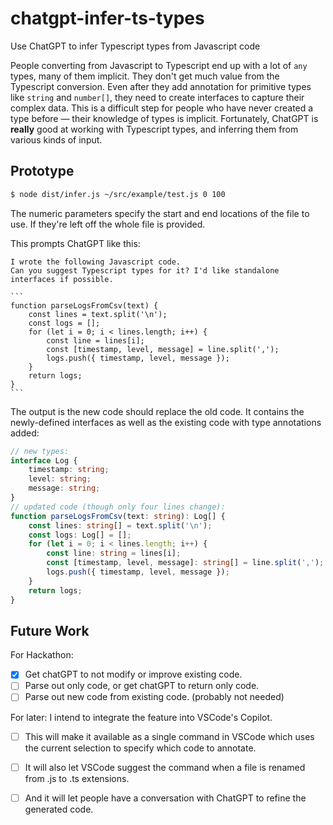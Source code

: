 # chatgpt-infer-ts-types

Use ChatGPT to infer Typescript types from Javascript code

People converting from Javascript to Typescript end up with a lot of `any` types, many of them implicit.
They don't get much value from the Typescript conversion.
Even after they add annotation for primitive types like `string` and `number[]`, they need to create interfaces to capture their complex data.
This is a difficult step for people who have never created a type before &mdash; their knowledge of types is implicit.
Fortunately, ChatGPT is **really** good at working with Typescript types, and inferring them from various kinds of input.

## Prototype

```sh
$ node dist/infer.js ~/src/example/test.js 0 100
```

The numeric parameters specify the start and end locations of the file to use.
If they're left off the whole file is provided.

This prompts ChatGPT like this:

    I wrote the following Javascript code.
    Can you suggest Typescript types for it? I'd like standalone interfaces if possible.
    
    ```
    function parseLogsFromCsv(text) {
        const lines = text.split('\n');
        const logs = [];
        for (let i = 0; i < lines.length; i++) {
            const line = lines[i];
            const [timestamp, level, message] = line.split(',');
            logs.push({ timestamp, level, message });
        }
        return logs;
    }
    ```
    
The output is the new code should replace the old code. It contains the newly-defined interfaces as well as the existing code with type annotations added:

``` ts
// new types:
interface Log {
    timestamp: string;
    level: string;
    message: string;
}
// updated code (though only four lines change):
function parseLogsFromCsv(text: string): Log[] {
    const lines: string[] = text.split('\n');
    const logs: Log[] = [];
    for (let i = 0; i < lines.length; i++) {
        const line: string = lines[i];
        const [timestamp, level, message]: string[] = line.split(',');
        logs.push({ timestamp, level, message });
    }
    return logs;
}
```

## Future Work

For Hackathon: 
- [x] Get chatGPT to not modify or improve existing code.
- [ ] Parse out only code, or get chatGPT to return only code.
- [ ] Parse out new code from existing code. (probably not needed)

For later:
I intend to integrate the feature into VSCode's Copilot.
- [ ] This will make it available as a single command in VSCode which uses the current selection to specify which code to annotate.
- [ ] It will also let VSCode suggest the command when a file is renamed from .js to .ts extensions.
- [ ] And it will let people have a conversation with ChatGPT to refine the generated code.

